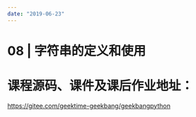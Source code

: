 ```yaml
---
date: "2019-06-23"
---  
```

      
# 08 | 字符串的定义和使用
# 课程源码、课件及课后作业地址：

<https://gitee.com/geektime-geekbang/geekbangpython>

<!-- [[[read_end]]] -->